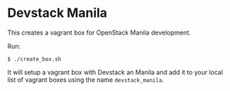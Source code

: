 # Devstack Manila
This creates a vagrant box for OpenStack Manila
development.

Run:

```
$ ./create_box.sh
```

It will setup a vagrant box with Devstack an Manila and add it to your local list of vagrant boxes using the name `devstack_manila`.

